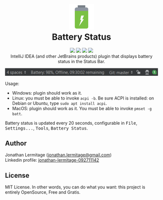 <h1 align="center">
    <a href="https://travis-ci.org/jonathanlermitage/intellij-battery-status-plugin">
        <img src="./resources/META-INF/pluginIcon.svg" width="84" height="84" alt="logo"/>
    </a><br/>
    Battery Status
</h1>

<p align="center">
        <a href="https://travis-ci.org/jonathanlermitage/intellij-battery-status-plugin"><img src="https://travis-ci.org/jonathanlermitage/intellij-battery-status-plugin.svg?branch=master"/></a>
        <a href="https://plugins.jetbrains.com/plugin/12321-battery-status"><img src="https://img.shields.io/jetbrains/plugin/v/12321-battery-status.svg"/></a>
        <a href="https://plugins.jetbrains.com/plugin/12321-battery-status"><img src="https://img.shields.io/jetbrains/plugin/d/12321-battery-status.svg"/></a>
        <a href="https://github.com/jonathanlermitage/intellij-battery-status-plugin/blob/master/LICENSE.txt"><img src="https://img.shields.io/github/license/jonathanlermitage/intellij-battery-status-plugin.svg"/></a>
        <br/>
IntelliJ IDEA (and other JetBrains products) plugin that displays battery status in the Status Bar.
</p>

![Screenshot](screenshot.png)

Usage:

* Windows: plugin should work as it.
* Linux: you must be able to invoke `acpi -b`. Be sure ACPI is installed: on Debian or Ubuntu, type `sudo apt install acpi`.
* MacOS: plugin should work as it. You must be able to invoke `pmset -g batt`.

Battery status is updated every 20 seconds, configurable in <kbd>File</kbd>, <kbd>Settings...</kbd>, <kbd>Tools</kbd>, <kbd>Battery Status</kbd>.

## Author

Jonathan Lermitage (<jonathan.lermitage@gmail.com>)  
Linkedin profile: [jonathan-lermitage-092711142](https://www.linkedin.com/in/jonathan-lermitage-092711142/)

## License

MIT License. In other words, you can do what you want: this project is entirely OpenSource, Free and Gratis.
